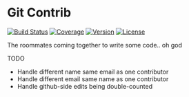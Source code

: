 Git Contrib
===========

[![Build Status](https://img.shields.io/travis/deltaheavy/git-contrib.svg)](https://travis-ci.org/deltaheavy/git-contrib)
[![Coverage](https://img.shields.io/coveralls/deltaheavy/git-contrib.svg)](https://coveralls.io/github/deltaheavy/git-contrib)
[![Version](https://img.shields.io/pypi/v/gitcontrib.svg)](https://pypi.python.org/pypi/gitcontrib)
[![License](https://img.shields.io/pypi/l/gitcontrib.svg)](https://raw.githubusercontent.com/deltaheavy/git-contrib/master/LICENSE)

The roommates coming together to write some code.. oh god

TODO

* Handle different name same email as one contributor
* Handle different email same name as one contributor
* Handle github-side edits being double-counted
